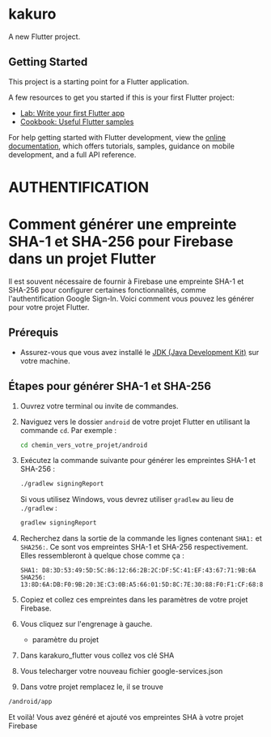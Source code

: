 # kakuro

A new Flutter project.

## Getting Started

This project is a starting point for a Flutter application.

A few resources to get you started if this is your first Flutter project:

- [Lab: Write your first Flutter app](https://docs.flutter.dev/get-started/codelab)
- [Cookbook: Useful Flutter samples](https://docs.flutter.dev/cookbook)

For help getting started with Flutter development, view the
[online documentation](https://docs.flutter.dev/), which offers tutorials,
samples, guidance on mobile development, and a full API reference.


# AUTHENTIFICATION 

# Comment générer une empreinte SHA-1 et SHA-256 pour Firebase dans un projet Flutter

Il est souvent nécessaire de fournir à Firebase une empreinte SHA-1 et SHA-256 pour configurer certaines fonctionnalités, comme l'authentification Google Sign-In. Voici comment vous pouvez les générer pour votre projet Flutter.

## Prérequis

- Assurez-vous que vous avez installé le [JDK (Java Development Kit)](https://www.oracle.com/java/technologies/javase-jdk11-downloads.html) sur votre machine.

## Étapes pour générer SHA-1 et SHA-256

1. Ouvrez votre terminal ou invite de commandes.

2. Naviguez vers le dossier `android` de votre projet Flutter en utilisant la commande `cd`. Par exemple :

    ```bash
    cd chemin_vers_votre_projet/android
    ```

3. Exécutez la commande suivante pour générer les empreintes SHA-1 et SHA-256 :

    ```bash
    ./gradlew signingReport
    ```

    Si vous utilisez Windows, vous devrez utiliser `gradlew` au lieu de `./gradlew` :

    ```bash
    gradlew signingReport
    ```

4. Recherchez dans la sortie de la commande les lignes contenant `SHA1:` et `SHA256:`. Ce sont vos empreintes SHA-1 et SHA-256 respectivement. Elles ressembleront à quelque chose comme ça :

    ```
    SHA1: D8:3D:53:49:5D:5C:86:12:66:2B:2C:DF:5C:41:EF:43:67:71:9B:6A
    SHA256: 13:8D:6A:DB:F0:9B:20:3E:C3:0B:A5:66:01:5D:8C:7E:30:88:F0:F1:CF:68:8E:4C:10:EA:B3:BE:7B:40:9B:7A
    ```

5. Copiez et collez ces empreintes dans les paramètres de votre projet Firebase.

6. Vous cliquez sur l'engrenage à gauche.
    * paramètre du projet

7. Dans karakuro_flutter vous collez vos clé SHA

8. Vous telecharger votre nouveau fichier google-services.json

9. Dans votre projet remplacez le, il se trouve 
```bash
/android/app
```
Et voilà! Vous avez généré et ajouté vos empreintes SHA à votre projet Firebase
